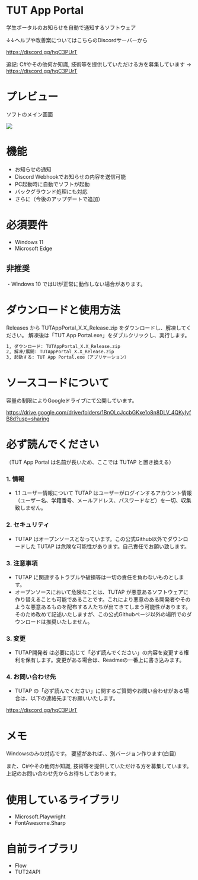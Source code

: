 # TUT App Portal

学生ポータルのお知らせを自動で通知するソフトウェア

↓↓ヘルプや改善案についてはこちらのDiscordサーバーから

https://discord.gg/hqC3PUrT


追記: C#やその他何か知識, 技術等を提供していただける方を募集しています → https://discord.gg/hqC3PUrT

# プレビュー

ソフトのメイン画面

![](https://i.gyazo.com/530f60a08d2fb25690ab8710c486fea7.png)



# 機能

* お知らせの通知
* Discord Webhookでお知らせの内容を送信可能
* PC起動時に自動でソフトが起動
* バックグラウンド処理にも対応
* さらに（今後のアップデートで追加）

# 必須要件

* Windows 11
* Microsoft Edge

## 非推奨
・Windows 10 ではUIが正常に動作しない場合があります。

# ダウンロードと使用方法

Releases から TUTAppPortal_X.X_Release.zip をダウンロードし、解凍してください。
解凍後は「TUT App Portal.exe」をダブルクリックし、実行します。

```bash
1, ダウンロード: TUTAppPortal_X.X_Release.zip
2, 解凍/展開: TUTAppPortal_X.X_Release.zip
3, 起動する: TUT App Portal.exe（アプリケーション）
```

# ソースコードについて
容量の制限によりGoogleドライブにて公開しています。

https://drive.google.com/drive/folders/1BnOLcJccbGKxe1o8n8DLV_4QKyIyfB8d?usp=sharing

# 必ず読んでください
（TUT App Portal は名前が長いため、ここでは TUTAP と置き換える）

### 1. 情報
* 1.1 ユーザー情報について
TUTAP はユーザーがログインするアカウント情報（ユーザー名、学籍番号、メールアドレス、パスワードなど）を一切、収集致しません。

### 2. セキュリティ
* TUTAP はオープンソースとなっています。この公式Github以外でダウンロードした TUTAP は危険な可能性があります。自己責任でお願い致します。

### 3. 注意事項
* TUTAP に関連するトラブルや破損等は一切の責任を負わないものとします。
* オープンソースにおいて危険なことは、TUTAP が悪意あるソフトウェアに作り替えることも可能であることです。これにより悪意のある開発者やそのような悪意あるものを配布する人たちが出てきてしまう可能性があります。そのため改めて記述いたしますが、この公式Githubページ以外の場所でのダウンロードは推奨いたしません。

### 3. 変更
* TUTAP開発者 は必要に応じて「必ず読んでください」の内容を変更する権利を保有します。変更がある場合は、Readmeの一番上に書き込みます。

### 4. お問い合わせ先
* TUTAP の「必ず読んでください」に関するご質問やお問い合わせがある場合は、以下の連絡先までお願いいたします。

https://discord.gg/hqC3PUrT

# メモ

Windowsのみの対応です。
要望があれば、、別バージョン作ります(白目)

また、C#やその他何か知識, 技術等を提供していただける方を募集しています。上記のお問い合わせ先からお待ちしております。


# 使用しているライブラリ
* Microsoft.Playwright
* FontAwesome.Sharp

# 自前ライブラリ
* Flow
* TUT24API
